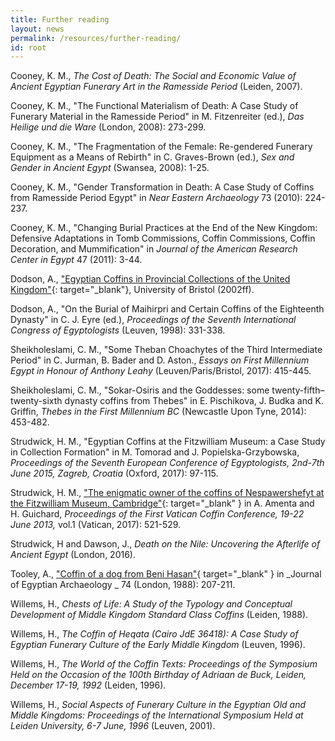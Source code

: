 ```yaml
---
title: Further reading
layout: news
permalink: /resources/further-reading/
id: root
---
```

Cooney, K. M., _The Cost of Death: The Social and Economic Value of Ancient Egyptian Funerary Art in the Ramesside Period_ (Leiden, 2007).

Cooney, K. M., "The Functional Materialism of Death: A Case Study of Funerary Material in the Ramesside Period" in M. Fitzenreiter (ed.), _Das Heilige und die Ware_ (London, 2008): 273-299.

Cooney, K. M., "The Fragmentation of the Female: Re-gendered Funerary Equipment as a Means of Rebirth" in C. Graves-Brown (ed.), _Sex and Gender in Ancient Egypt_ (Swansea, 2008): 1-25.

Cooney, K. M., "Gender Transformation in Death: A Case Study of Coffins from Ramesside Period Egypt" in _Near Eastern Archaeology_ 73 (2010): 224-237.

Cooney, K. M., "Changing Burial Practices at the End of the New Kingdom: Defensive Adaptations in Tomb Commissions, Coffin Commissions, Coffin Decoration, and Mummification" in _Journal of the American Research Center in Egypt_ 47 (2011): 3-44.

Dodson, A., ["Egyptian Coffins in Provincial Collections of the United Kingdom"](http://www.bris.ac.uk/archanth/research/dodson/ecpuk){: target="_blank"}, University of Bristol (2002ff).

Dodson, A., "On the Burial of Maihirpri and Certain Coffins of the Eighteenth Dynasty" in C. J. Eyre (ed.), _Proceedings of the Seventh International Congress of Egyptologists_ (Leuven, 1998): 331-338.

Sheikholeslami, C. M., "Some Theban Choachytes of the Third Intermediate Period" in C. Jurman, B. Bader and D. Aston., _Essays on First Millennium Egypt in Honour of Anthony Leahy_ (Leuven/Paris/Bristol, 2017): 415-445.

Sheikholeslami, C. M., "Sokar-Osiris and the Goddesses: some twenty-fifth–twenty-sixth dynasty coffins from Thebes" in E. Pischikova, J. Budka and K. Griffin, _Thebes in the First Millennium BC_ (Newcastle Upon Tyne, 2014): 453-482.

Strudwick, H. M., "Egyptian Coffins at the Fitzwilliam Museum: a Case Study in Collection Formation" in M. Tomorad and J. Popielska-Grzybowska, _Proceedings of the Seventh European Conference of Egyptologists, 2nd-7th June 2015, Zagreb, Croatia_ (Oxford, 2017): 97-115.

Strudwick, H. M., ["The enigmatic owner of the coffins of Nespawershefyt at the Fitzwilliam Museum, Cambridge"](http://www.academia.edu/33566355/Enigmatic_owner_of_the_coffins_of_Nespawershefyt_..){: target="_blank" } in A. Amenta and H. Guichard, _Proceedings of the First Vatican Coffin Conference, 19-22 June 2013,_ vol.1 (Vatican, 2017): 521-529.

Strudwick, H and Dawson, J., _Death on the Nile: Uncovering the Afterlife of Ancient Egypt_ (London, 2016).

Tooley, A., ["Coffin of a dog from Beni Hasan"](https://www.academia.edu/755703/_Coffin_of_a_dog_from_Beni_Hasan_JEA_74_1988_207-211_pls._XXVI_2_XXVII_1-2){ target="_blank" } in _Journal of Egyptian Archaeology _ 74 (London, 1988): 207-211.

Willems, H., _Chests of Life: A Study of the Typology and Conceptual Development of Middle Kingdom Standard Class Coffins_ (Leiden, 1988).

Willems, H., _The Coffin of Heqata (Cairo JdE 36418): A Case Study of Egyptian Funerary Culture of the Early Middle Kingdom_ (Leuven, 1996).

Willems, H., _The World of the Coffin Texts: Proceedings of the Symposium Held on the Occasion of the 100th Birthday of Adriaan de Buck, Leiden, December 17-19, 1992_ (Leiden, 1996).

Willems, H., _Social Aspects of Funerary Culture in the Egyptian Old and Middle Kingdoms: Proceedings of the International Symposium Held at Leiden University, 6-7 June, 1996_ (Leuven, 2001).
